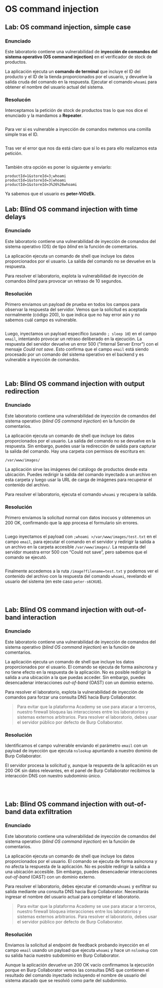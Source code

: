 # OS command injection

## Lab: OS command injection, simple case

### Enunciado

Este laboratorio contiene una vulnerabilidad de **inyección de comandos del sistema operativo (OS command injection)** en el verificador de stock de productos.

La aplicación ejecuta un **comando de terminal** que incluye el ID del producto y el ID de la tienda proporcionados por el usuario, y devuelve la salida cruda del comando en la respuesta. Ejecutar el comando `whoami` para obtener el nombre del usuario actual del sistema.

### Resolucón

Interceptamos la petición de stock de productos tras lo que nos dice el enunciado y la mandamos a **Repeater**.

<figure><img src="../../.gitbook/assets/image (2) (1) (1) (1) (1) (1) (1) (1) (1) (1) (1) (1) (1) (1) (1) (1) (1) (1) (1) (1) (1) (1) (1) (1) (1) (1) (1) (1) (1).png" alt=""><figcaption></figcaption></figure>

Para ver si es vulnerable a inyección de comandos metemos una comilla simple tras el ID.

<figure><img src="../../.gitbook/assets/image (1) (1) (1) (1) (1) (1) (1) (1) (1) (1) (1) (1) (1) (1) (1) (1) (1) (1) (1) (1) (1) (1) (1) (1) (1) (1) (1) (1) (1) (1) (1) (1) (1).png" alt=""><figcaption></figcaption></figure>

Tras ver el error que nos da está claro que sí lo es para ello realizamos esta petición.

<figure><img src="../../.gitbook/assets/Captura de pantalla 2025-06-22 215543.png" alt=""><figcaption></figcaption></figure>

También otra opción es poner lo siguiente y enviarlo:

```
productId=1&storeId=3;whoami
productId=1&storeId=3|whoami
productId=1&storeId=3%26%26whoami
```

Ya sabemos que el usuario es **peter-VlOzEk.**

## Lab: Blind OS command injection with time delays

### Enunciado

Este laboratorio contiene una vulnerabilidad de inyección de comandos del sistema operativo (OS) de tipo _blind_ en la función de comentarios.

La aplicación ejecuta un comando de shell que incluye los datos proporcionados por el usuario. La salida del comando no se devuelve en la respuesta.

Para resolver el laboratorio, explota la vulnerabilidad de inyección de comandos _blind_ para provocar un retraso de 10 segundos.

### Resolución

Primero enviamos un payload de prueba en todos los campos para observar la respuesta del servidor. Vemos que la solicitud es aceptada normalmente (código 200), lo que indica que no hay error aún y no sabemos cuál campo es vulnerable.

<figure><img src="../../.gitbook/assets/image (1605).png" alt=""><figcaption></figcaption></figure>

Luego, inyectamos un payload específico (usando `; sleep 10`) en el campo `email`, intentando provocar un retraso deliberado en la ejecución. La respuesta del servidor devuelve un error 500 ("Internal Server Error") con el mensaje _Could not save_. Esto confirma que el campo `email` está siendo procesado por un comando del sistema operativo en el backend y es vulnerable a inyección de comandos.

<figure><img src="../../.gitbook/assets/image (1606).png" alt=""><figcaption></figcaption></figure>

<figure><img src="../../.gitbook/assets/image (1607).png" alt=""><figcaption></figcaption></figure>

## Lab: Blind OS command injection with output redirection

### Enunciado

Este laboratorio contiene una vulnerabilidad de inyección de comandos del sistema operativo (_blind OS command injection_) en la función de comentarios.

La aplicación ejecuta un comando de shell que incluye los datos proporcionados por el usuario. La salida del comando no se devuelve en la respuesta. Sin embargo, puedes usar la redirección de salida para capturar la salida del comando. Hay una carpeta con permisos de escritura en:

```
/var/www/images/
```

La aplicación sirve las imágenes del catálogo de productos desde esta ubicación. Puedes redirigir la salida del comando inyectado a un archivo en esta carpeta y luego usar la URL de carga de imágenes para recuperar el contenido del archivo.

Para resolver el laboratorio, ejecuta el comando `whoami` y recupera la salida.

### Resolución

Primero enviamos la solicitud normal con datos inocuos y obtenemos un 200 OK, confirmando que la app procesa el formulario sin errores.

<figure><img src="../../.gitbook/assets/image (1608).png" alt=""><figcaption></figcaption></figure>

Luego inyectamos el payload con `;whoami >/var/www/images/test.txt` en el campo `email`, para ejecutar el comando en el servidor y redirigir la salida a un archivo en la carpeta accesible `/var/www/images/`. La respuesta del servidor muestra error 500 con “Could not save”, pero sabemos que el comando se ejecutó.

<figure><img src="../../.gitbook/assets/image (1612).png" alt=""><figcaption></figcaption></figure>

Finalmente accedemos a la ruta `/image?filename=test.txt` y podemos ver el contenido del archivo con la respuesta del comando `whoami`, revelando el usuario del sistema (en este caso `peter-s6CKU8`).

<figure><img src="../../.gitbook/assets/image (1609).png" alt=""><figcaption></figcaption></figure>

<figure><img src="../../.gitbook/assets/image (1611).png" alt=""><figcaption></figcaption></figure>

<figure><img src="../../.gitbook/assets/image (1613).png" alt=""><figcaption></figcaption></figure>

## Lab: Blind OS command injection with out-of-band interaction

### Enunciado

Este laboratorio contiene una vulnerabilidad de inyección de comandos del sistema operativo (_blind OS command injection_) en la función de comentarios.

La aplicación ejecuta un comando de shell que incluye los datos proporcionados por el usuario. El comando se ejecuta de forma asíncrona y no tiene efecto en la respuesta de la aplicación. No es posible redirigir la salida a una ubicación a la que puedas acceder. Sin embargo, puedes desencadenar interacciones _out-of-band_ (OAST) con un dominio externo.

Para resolver el laboratorio, explota la vulnerabilidad de inyección de comandos para forzar una consulta DNS hacia Burp Collaborator.

> Para evitar que la plataforma Academy se use para atacar a terceros, nuestro firewall bloquea las interacciones entre los laboratorios y sistemas externos arbitrarios. Para resolver el laboratorio, debes usar el servidor público por defecto de Burp Collaborator.

### Resolución

Identificamos el campo vulnerable enviando el parámetro `email` con un payload de inyección que ejecuta `nslookup` apuntando a nuestro dominio de Burp Collaborator.

El servidor procesa la solicitud y, aunque la respuesta de la aplicación es un 200 OK sin datos relevantes, en el panel de Burp Collaborator recibimos la interacción DNS con nuestro subdominio único.

<figure><img src="../../.gitbook/assets/Captura de pantalla 2025-07-14 162350.png" alt=""><figcaption></figcaption></figure>

<figure><img src="../../.gitbook/assets/Captura de pantalla 2025-07-14 162411.png" alt=""><figcaption></figcaption></figure>

<figure><img src="../../.gitbook/assets/Captura de pantalla 2025-07-14 162426.png" alt=""><figcaption></figcaption></figure>

## Lab: Blind OS command injection with out-of-band data exfiltration

### Enunciado

Este laboratorio contiene una vulnerabilidad de inyección de comandos del sistema operativo (_blind OS command injection_) en la función de comentarios.

La aplicación ejecuta un comando de shell que incluye los datos proporcionados por el usuario. El comando se ejecuta de forma asíncrona y no afecta la respuesta de la aplicación. No es posible redirigir la salida a una ubicación accesible. Sin embargo, puedes desencadenar interacciones _out-of-band_ (OAST) con un dominio externo.

Para resolver el laboratorio, debes ejecutar el comando `whoami` y exfiltrar su salida mediante una consulta DNS hacia Burp Collaborator. Necesitarás ingresar el nombre del usuario actual para completar el laboratorio.

> Para evitar que la plataforma Academy se use para atacar a terceros, nuestro firewall bloquea interacciones entre los laboratorios y sistemas externos arbitrarios. Para resolver el laboratorio, debes usar el servidor público por defecto de Burp Collaborator.

### Resolución

Enviamos la solicitud al endpoint de feedback probando inyección en el campo `email` usando un payload que ejecuta `whoami` y hace un `nslookup` con su salida hacia nuestro subdominio en Burp Collaborator.

Aunque la aplicación devuelve un 200 OK vacío confirmamos la ejecución porque en Burp Collaborator vemos las consultas DNS que contienen el resultado del comando inyectado incluyendo el nombre de usuario del sistema atacado que se resolvió como parte del subdominio.

<figure><img src="../../.gitbook/assets/Captura de pantalla 2025-07-14 163123.png" alt=""><figcaption></figcaption></figure>

<figure><img src="../../.gitbook/assets/Captura de pantalla 2025-07-14 163116.png" alt=""><figcaption></figcaption></figure>

<figure><img src="../../.gitbook/assets/Captura de pantalla 2025-07-14 163105.png" alt=""><figcaption></figcaption></figure>
